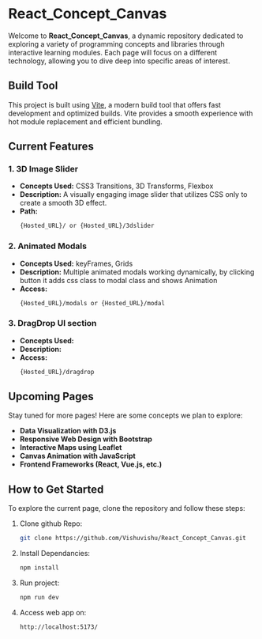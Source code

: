 # React_Concept_Canvas

Welcome to **React_Concept_Canvas**, a dynamic repository dedicated to exploring a variety of programming concepts and libraries through interactive learning modules. Each page will focus on a different technology, allowing you to dive deep into specific areas of interest.

## Build Tool

This project is built using [Vite](https://vitejs.dev/), a modern build tool that offers fast development and optimized builds. Vite provides a smooth experience with hot module replacement and efficient bundling.


## Current Features

### 1. 3D Image Slider
- **Concepts Used:** CSS3 Transitions, 3D Transforms, Flexbox
- **Description:** A visually engaging image slider that utilizes CSS only to create a smooth 3D effect.
- **Path:** 
    ```bash
    {Hosted_URL}/ or {Hosted_URL}/3dslider

### 2. Animated Modals
- **Concepts Used:** keyFrames, Grids
- **Description:** Multiple animated modals working dynamically, by clicking button it adds css class to modal class and shows Animation
- **Access:** 
    ```bash
    {Hosted_URL}/modals or {Hosted_URL}/modal

### 3. DragDrop UI section
- **Concepts Used:** 
- **Description:** 
- **Access:** 
    ```bash
    {Hosted_URL}/dragdrop

## Upcoming Pages

Stay tuned for more pages! Here are some concepts we plan to explore:

- **Data Visualization with D3.js**
- **Responsive Web Design with Bootstrap**
- **Interactive Maps using Leaflet**
- **Canvas Animation with JavaScript**
- **Frontend Frameworks (React, Vue.js, etc.)**

## How to Get Started

To explore the current page, clone the repository and follow these steps:

1. Clone github Repo:
   ```bash
   git clone https://github.com/Vishuvishu/React_Concept_Canvas.git
2. Install Dependancies:
   ```bash
   npm install
3. Run project:
   ```bash
   npm run dev
4. Access web app on:
   ```bash
   http://localhost:5173/
